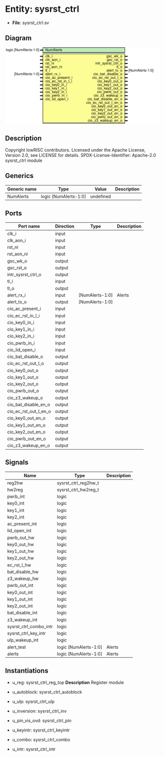 # Entity: sysrst_ctrl

- **File**: sysrst_ctrl.sv
## Diagram

![Diagram](sysrst_ctrl.svg "Diagram")
## Description

Copyright lowRISC contributors.
 Licensed under the Apache License, Version 2.0, see LICENSE for details.
 SPDX-License-Identifier: Apache-2.0
 sysrst_ctrl module
 
## Generics

| Generic name | Type                  | Value     | Description |
| ------------ | --------------------- | --------- | ----------- |
| NumAlerts    | logic [NumAlerts-1:0] | undefined |             |
## Ports

| Port name             | Direction | Type            | Description |
| --------------------- | --------- | --------------- | ----------- |
| clk_i                 | input     |                 |             |
| clk_aon_i             | input     |                 |             |
| rst_ni                | input     |                 |             |
| rst_aon_ni            | input     |                 |             |
| gsc_wk_o              | output    |                 |             |
| gsc_rst_o             | output    |                 |             |
| intr_sysrst_ctrl_o    | output    |                 |             |
| tl_i                  | input     |                 |             |
| tl_o                  | output    |                 |             |
| alert_rx_i            | input     | [NumAlerts-1:0] | Alerts      |
| alert_tx_o            | output    | [NumAlerts-1:0] |             |
| cio_ac_present_i      | input     |                 |             |
| cio_ec_rst_in_l_i     | input     |                 |             |
| cio_key0_in_i         | input     |                 |             |
| cio_key1_in_i         | input     |                 |             |
| cio_key2_in_i         | input     |                 |             |
| cio_pwrb_in_i         | input     |                 |             |
| cio_lid_open_i        | input     |                 |             |
| cio_bat_disable_o     | output    |                 |             |
| cio_ec_rst_out_l_o    | output    |                 |             |
| cio_key0_out_o        | output    |                 |             |
| cio_key1_out_o        | output    |                 |             |
| cio_key2_out_o        | output    |                 |             |
| cio_pwrb_out_o        | output    |                 |             |
| cio_z3_wakeup_o       | output    |                 |             |
| cio_bat_disable_en_o  | output    |                 |             |
| cio_ec_rst_out_l_en_o | output    |                 |             |
| cio_key0_out_en_o     | output    |                 |             |
| cio_key1_out_en_o     | output    |                 |             |
| cio_key2_out_en_o     | output    |                 |             |
| cio_pwrb_out_en_o     | output    |                 |             |
| cio_z3_wakeup_en_o    | output    |                 |             |
## Signals

| Name                   | Type                  | Description |
| ---------------------- | --------------------- | ----------- |
| reg2hw                 | sysrst_ctrl_reg2hw_t  |             |
| hw2reg                 | sysrst_ctrl_hw2reg_t  |             |
| pwrb_int               | logic                 |             |
| key0_int               | logic                 |             |
| key1_int               | logic                 |             |
| key2_int               | logic                 |             |
| ac_present_int         | logic                 |             |
| lid_open_int           | logic                 |             |
| pwrb_out_hw            | logic                 |             |
| key0_out_hw            | logic                 |             |
| key1_out_hw            | logic                 |             |
| key2_out_hw            | logic                 |             |
| ec_rst_l_hw            | logic                 |             |
| bat_disable_hw         | logic                 |             |
| z3_wakeup_hw           | logic                 |             |
| pwrb_out_int           | logic                 |             |
| key0_out_int           | logic                 |             |
| key1_out_int           | logic                 |             |
| key2_out_int           | logic                 |             |
| bat_disable_int        | logic                 |             |
| z3_wakeup_int          | logic                 |             |
| sysrst_ctrl_combo_intr | logic                 |             |
| sysrst_ctrl_key_intr   | logic                 |             |
| ulp_wakeup_int         | logic                 |             |
| alert_test             | logic [NumAlerts-1:0] | Alerts      |
| alerts                 | logic [NumAlerts-1:0] | Alerts      |
## Instantiations

- u_reg: sysrst_ctrl_reg_top
**Description**
Register module

- u_autoblock: sysrst_ctrl_autoblock
- u_ulp: sysrst_ctrl_ulp
- u_inversion: sysrst_ctrl_inv
- u_pin_vis_ovd: sysrst_ctrl_pin
- u_keyintr: sysrst_ctrl_keyintr
- u_combo: sysrst_ctrl_combo
- u_intr: sysrst_ctrl_intr
